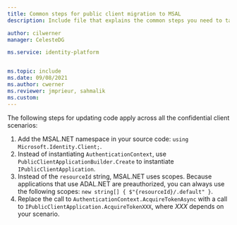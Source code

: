 ```yaml
---
title: Common steps for public client migration to MSAL
description: Include file that explains the common steps you need to take for all public client apps when it comes to migration from ADAL to MSAL.

author: cilwerner
manager: CelesteDG

ms.service: identity-platform


ms.topic: include
ms.date: 09/08/2021
ms.author: cwerner
ms.reviewer: jmprieur, sahmalik
ms.custom: 
---
```


The following steps for updating code apply across all the confidential client scenarios:

1. Add the MSAL.NET namespace in your source code: `using Microsoft.Identity.Client;`.
2. Instead of instantiating `AuthenticationContext`, use `PublicClientApplicationBuilder.Create` to instantiate `IPublicClientApplication`.
3. Instead of the `resourceId` string, MSAL.NET uses scopes. Because applications that use ADAL.NET are preauthorized, you can always use the following scopes: `new string[] { $"{resourceId}/.default" }`.
4. Replace the call to `AuthenticationContext.AcquireTokenAsync` with a call to `IPublicClientApplication.AcquireTokenXXX`, where *XXX* depends on your scenario.